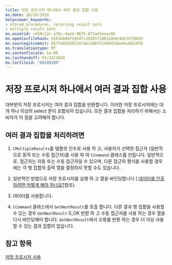 ```yaml
---
title: 저장 프로시저 하나에서 여러 결과 집합 사용
ms.date: 10/24/2018
helpviewer_keywords:
- stored procedures, returning result sets
- multiple result sets
ms.assetid: c450c12c-a76c-4ae4-9675-071a41eeac05
ms.openlocfilehash: 6163eb8bf18edfc3d205f1d012de0c64c5570693
ms.sourcegitcommit: 857fa6b530224fa6c18675138043aba9aa0619fb
ms.translationtype: MT
ms.contentlocale: ko-KR
ms.lasthandoff: 03/24/2020
ms.locfileid: "80209289"
---
```

# <a name="using-multiple-result-sets-from-one-stored-procedure"></a>저장 프로시저 하나에서 여러 결과 집합 사용

대부분의 저장 프로시저는 여러 결과 집합을 반환합니다. 이러한 저장 프로시저에는 대개 하나 이상의 select 문이 포함되어 있습니다. 모든 결과 집합을 처리하기 위해서는 소비자가 이 점을 고려해야 합니다.

## <a name="to-handle-multiple-result-sets"></a>여러 결과 집합을 처리하려면

1. `CMultipleResults`를 템플릿 인수로 사용 하 고, 사용자가 선택한 접근자 (일반적으로 동적 또는 수동 접근자)를 사용 하 여 `CCommand` 클래스를 만듭니다. 일반적으로, 접근자는 자동 또는 수동 접근자일 수 있으며, 다른 접근자 형식을 사용할 경우에는 각 행 집합의 출력 열을 결정하지 못할 수도 있습니다.

1. 일반적인 방법으로 저장 프로시저를 실행 하 고 열을 바인딩합니다 ( [데이터를 인출 하려면 어떻게 해야 하나요?](../../data/oledb/fetching-data.md)참조).

1. 데이터를 사용합니다.

1. `CCommand` 클래스에서 `GetNextResult`를 호출 합니다. 다른 결과 행 집합을 사용할 수 있는 경우 `GetNextResult` S_OK 반환 하 고 수동 접근자를 사용 하는 경우 열을 다시 바인딩해야 합니다. `GetNextResult`에서 오류를 반환 하는 경우 더 이상 사용할 수 있는 결과 집합이 없습니다.

## <a name="see-also"></a>참고 항목

[저장 프로시저 사용](../../data/oledb/using-stored-procedures.md)
